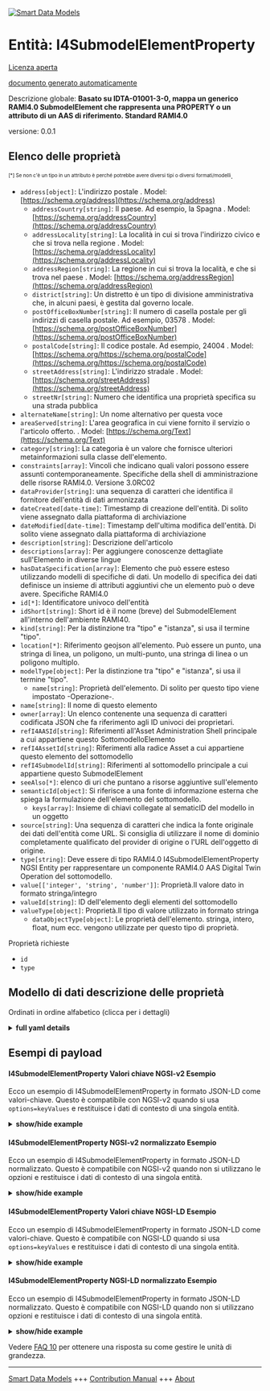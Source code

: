 <!-- 10-Header -->  
[![Smart Data Models](https://smartdatamodels.org/wp-content/uploads/2022/01/SmartDataModels_logo.png "Logo")](https://smartdatamodels.org)  
Entità: I4SubmodelElementProperty  
=================================<!-- /10-Header -->  
<!-- 15-License -->  
[Licenza aperta](https://github.com/smart-data-models//dataModel.AAS/blob/master/I4SubmodelElementProperty/LICENSE.md)  
[documento generato automaticamente](https://docs.google.com/presentation/d/e/2PACX-1vTs-Ng5dIAwkg91oTTUdt8ua7woBXhPnwavZ0FxgR8BsAI_Ek3C5q97Nd94HS8KhP-r_quD4H0fgyt3/pub?start=false&loop=false&delayms=3000#slide=id.gb715ace035_0_60)  
<!-- /15-License -->  
<!-- 20-Description -->  
Descrizione globale: **Basato su IDTA-01001-3-0, mappa un generico RAMI4.0 SubmodelElement che rappresenta una PROPERTY o un attributo di un AAS di riferimento. Standard RAMI4.0**  
versione: 0.0.1  
<!-- /20-Description -->  
<!-- 30-PropertiesList -->  

## Elenco delle proprietà  

<sup><sub>[*] Se non c'è un tipo in un attributo è perché potrebbe avere diversi tipi o diversi formati/modelli</sub></sup>.  
- `address[object]`: L'indirizzo postale  . Model: [https://schema.org/address](https://schema.org/address)	- `addressCountry[string]`: Il paese. Ad esempio, la Spagna  . Model: [https://schema.org/addressCountry](https://schema.org/addressCountry)  
	- `addressLocality[string]`: La località in cui si trova l'indirizzo civico e che si trova nella regione  . Model: [https://schema.org/addressLocality](https://schema.org/addressLocality)  
	- `addressRegion[string]`: La regione in cui si trova la località, e che si trova nel paese  . Model: [https://schema.org/addressRegion](https://schema.org/addressRegion)  
	- `district[string]`: Un distretto è un tipo di divisione amministrativa che, in alcuni paesi, è gestita dal governo locale.    
	- `postOfficeBoxNumber[string]`: Il numero di casella postale per gli indirizzi di casella postale. Ad esempio, 03578  . Model: [https://schema.org/postOfficeBoxNumber](https://schema.org/postOfficeBoxNumber)  
	- `postalCode[string]`: Il codice postale. Ad esempio, 24004  . Model: [https://schema.org/https://schema.org/postalCode](https://schema.org/https://schema.org/postalCode)  
	- `streetAddress[string]`: L'indirizzo stradale  . Model: [https://schema.org/streetAddress](https://schema.org/streetAddress)  
	- `streetNr[string]`: Numero che identifica una proprietà specifica su una strada pubblica    
- `alternateName[string]`: Un nome alternativo per questa voce  - `areaServed[string]`: L'area geografica in cui viene fornito il servizio o l'articolo offerto.  . Model: [https://schema.org/Text](https://schema.org/Text)- `category[string]`: La categoria è un valore che fornisce ulteriori metainformazioni sulla classe dell'elemento.  - `constraints[array]`: Vincoli che indicano quali valori possono essere assunti contemporaneamente. Specifiche della shell di amministrazione delle risorse RAMI4.0. Versione 3.0RC02  - `dataProvider[string]`: una sequenza di caratteri che identifica il fornitore dell'entità di dati armonizzata  - `dateCreated[date-time]`: Timestamp di creazione dell'entità. Di solito viene assegnato dalla piattaforma di archiviazione  - `dateModified[date-time]`: Timestamp dell'ultima modifica dell'entità. Di solito viene assegnato dalla piattaforma di archiviazione  - `description[string]`: Descrizione dell'articolo  - `descriptions[array]`: Per aggiungere conoscenze dettagliate sull'Elemento in diverse lingue  - `hasDataSpecification[array]`: Elemento che può essere esteso utilizzando modelli di specifiche di dati. Un modello di specifica dei dati definisce un insieme di attributi aggiuntivi che un elemento può o deve avere. Specifiche RAMI4.0  - `id[*]`: Identificatore univoco dell'entità  - `idShort[string]`: Short id è il nome (breve) del SubmodelElement all'interno dell'ambiente RAMI40.  - `kind[string]`: Per la distinzione tra "tipo" e "istanza", si usa il termine "tipo".  - `location[*]`: Riferimento geojson all'elemento. Può essere un punto, una stringa di linea, un poligono, un multi-punto, una stringa di linea o un poligono multiplo.  - `modelType[object]`: Per la distinzione tra "tipo" e "istanza", si usa il termine "tipo".  	- `name[string]`: Proprietà dell'elemento. Di solito per questo tipo viene impostato -Operazione-.    
- `name[string]`: Il nome di questo elemento  - `owner[array]`: Un elenco contenente una sequenza di caratteri codificata JSON che fa riferimento agli ID univoci dei proprietari.  - `refI4AASId[string]`: Riferimenti all'Asset Administration Shell principale a cui appartiene questo SottomodelloElemento  - `refI4AssetId[string]`: Riferimenti alla radice Asset a cui appartiene questo elemento del sottomodello  - `refI4SubmodelId[string]`: Riferimenti al sottomodello principale a cui appartiene questo SubmodelElement  - `seeAlso[*]`: elenco di uri che puntano a risorse aggiuntive sull'elemento  - `semanticId[object]`: Si riferisce a una fonte di informazione esterna che spiega la formulazione dell'elemento del sottomodello.  	- `keys[array]`: Insieme di chiavi collegate al sematicID del modello in un oggetto    
- `source[string]`: Una sequenza di caratteri che indica la fonte originale dei dati dell'entità come URL. Si consiglia di utilizzare il nome di dominio completamente qualificato del provider di origine o l'URL dell'oggetto di origine.  - `type[string]`: Deve essere di tipo RAMI4.0 I4SubmodelElementProperty NGSI Entity per rappresentare un componente RAMI4.0 AAS Digital Twin Operation del sottomodello.  - `value[['integer', 'string', 'number']]`: Proprietà.Il valore dato in formato stringa/integro  - `valueId[string]`: ID dell'elemento degli elementi del sottomodello  - `valueType[object]`: Proprietà.Il tipo di valore utilizzato in formato stringa  	- `dataObjectType[object]`: Le proprietà dell'elemento. stringa, intero, float, num ecc. vengono utilizzate per questo tipo di proprietà.    
<!-- /30-PropertiesList -->  
<!-- 35-RequiredProperties -->  
Proprietà richieste  
- `id`  - `type`  <!-- /35-RequiredProperties -->  
<!-- 40-NotesYaml -->  
<!-- /40-NotesYaml -->  
<!-- 50-DataModelHeader -->  
## Modello di dati descrizione delle proprietà  
Ordinati in ordine alfabetico (clicca per i dettagli)  
<!-- /50-DataModelHeader -->  
<!-- 60-ModelYaml -->  
<details><summary><strong>full yaml details</strong></summary>    
```yaml  
I4SubmodelElementProperty:    
  description: 'Based on IDTA-01001-3-0, maps a generic RAMI4.0 SubmodelElement representing a PROPERTY or attribute of a referenced AAS. RAMI4.0 Standard'    
  properties:    
    address:    
      description: The mailing address    
      properties:    
        addressCountry:    
          description: 'The country. For example, Spain'    
          type: string    
          x-ngsi:    
            model: https://schema.org/addressCountry    
            type: Property    
        addressLocality:    
          description: 'The locality in which the street address is, and which is in the region'    
          type: string    
          x-ngsi:    
            model: https://schema.org/addressLocality    
            type: Property    
        addressRegion:    
          description: 'The region in which the locality is, and which is in the country'    
          type: string    
          x-ngsi:    
            model: https://schema.org/addressRegion    
            type: Property    
        district:    
          description: 'A district is a type of administrative division that, in some countries, is managed by the local government'    
          type: string    
          x-ngsi:    
            type: Property    
        postOfficeBoxNumber:    
          description: 'The post office box number for PO box addresses. For example, 03578'    
          type: string    
          x-ngsi:    
            model: https://schema.org/postOfficeBoxNumber    
            type: Property    
        postalCode:    
          description: 'The postal code. For example, 24004'    
          type: string    
          x-ngsi:    
            model: https://schema.org/https://schema.org/postalCode    
            type: Property    
        streetAddress:    
          description: The street address    
          type: string    
          x-ngsi:    
            model: https://schema.org/streetAddress    
            type: Property    
        streetNr:    
          description: Number identifying a specific property on a public street    
          type: string    
          x-ngsi:    
            type: Property    
      type: object    
      x-ngsi:    
        model: https://schema.org/address    
        type: Property    
    alternateName:    
      description: An alternative name for this item    
      type: string    
      x-ngsi:    
        type: Property    
    areaServed:    
      description: The geographic area where a service or offered item is provided    
      type: string    
      x-ngsi:    
        model: https://schema.org/Text    
        type: Property    
    category:    
      description: The category is a value that gives further meta information w.r.t. to the class of the element    
      type: string    
      x-ngsi:    
        type: Property    
    constraints:    
      description: Constraints which tells which values can be taken simultaneously. RAMI4.0 Asset Administration Shell specification. Version 3.0RC02    
      items:    
        properties:    
          type:    
            description: 'Link, url, constraint ID (AAS Version 3.0RC02) or description of the constrain to be applied'    
            type: string    
            x-ngsi:    
              type: Property    
        type: object    
      type: array    
      x-ngsi:    
        type: Property    
    dataProvider:    
      description: A sequence of characters identifying the provider of the harmonised data entity    
      type: string    
      x-ngsi:    
        type: Property    
    dateCreated:    
      description: Entity creation timestamp. This will usually be allocated by the storage platform    
      format: date-time    
      type: string    
      x-ngsi:    
        type: Property    
    dateModified:    
      description: Timestamp of the last modification of the entity. This will usually be allocated by the storage platform    
      format: date-time    
      type: string    
      x-ngsi:    
        type: Property    
    description:    
      description: A description of this item    
      type: string    
      x-ngsi:    
        type: Property    
    descriptions:    
      description: For adding detailed knowledge about the Element in different languages    
      items:    
        properties:    
          language:    
            description: Substring identifying the language. Acronym according to ISO 639-1    
            type: string    
            x-ngsi:    
              type: Property    
          text:    
            description: The Description text is filled here    
            type: string    
            x-ngsi:    
              type: Property    
        type: object    
      type: array    
      x-ngsi:    
        type: Property    
    hasDataSpecification:    
      description: Element that can be extended by using data specification templates. A data specification template defines a named set of additional attributes an element may or shall have. RAMI4.0 specification    
      items:    
        description: Every element of the data specification    
        properties:    
          type:    
            description: 'Link, url or description of the specified data. DataSpecification template conformant to IEC61360'    
            type: string    
            x-ngsi:    
              type: Property    
        type: object    
        x-ngsi:    
          type: Property    
      type: array    
      x-ngsi:    
        type: Property    
    id:    
      anyOf:    
        - description: Identifier format of any NGSI entity    
          maxLength: 256    
          minLength: 1    
          pattern: ^[\w\-\.\{\}\$\+\*\[\]`|~^@!,:\\]+$    
          type: string    
          x-ngsi:    
            type: Property    
        - description: Identifier format of any NGSI entity    
          format: uri    
          type: string    
          x-ngsi:    
            type: Property    
      description: Unique identifier of the entity    
      x-ngsi:    
        type: Property    
    idShort:    
      description: Short id is the (short) name of the SubmodelElement within RAMI40 environment    
      type: string    
      x-ngsi:    
        type: Property    
    kind:    
      description: 'For the distinction of ''type'' and ''instance'', the term ''kind'' is used'    
      type: string    
      x-ngsi:    
        type: Property    
    location:    
      description: 'Geojson reference to the item. It can be Point, LineString, Polygon, MultiPoint, MultiLineString or MultiPolygon'    
      oneOf:    
        - description: Geojson reference to the item. Point    
          properties:    
            bbox:    
              items:    
                type: number    
              minItems: 4    
              type: array    
            coordinates:    
              items:    
                type: number    
              minItems: 2    
              type: array    
            type:    
              enum:    
                - Point    
              type: string    
          required:    
            - type    
            - coordinates    
          title: GeoJSON Point    
          type: object    
          x-ngsi:    
            type: GeoProperty    
        - description: Geojson reference to the item. LineString    
          properties:    
            bbox:    
              items:    
                type: number    
              minItems: 4    
              type: array    
            coordinates:    
              items:    
                items:    
                  type: number    
                minItems: 2    
                type: array    
              minItems: 2    
              type: array    
            type:    
              enum:    
                - LineString    
              type: string    
          required:    
            - type    
            - coordinates    
          title: GeoJSON LineString    
          type: object    
          x-ngsi:    
            type: GeoProperty    
        - description: Geojson reference to the item. Polygon    
          properties:    
            bbox:    
              items:    
                type: number    
              minItems: 4    
              type: array    
            coordinates:    
              items:    
                items:    
                  items:    
                    type: number    
                  minItems: 2    
                  type: array    
                minItems: 4    
                type: array    
              type: array    
            type:    
              enum:    
                - Polygon    
              type: string    
          required:    
            - type    
            - coordinates    
          title: GeoJSON Polygon    
          type: object    
          x-ngsi:    
            type: GeoProperty    
        - description: Geojson reference to the item. MultiPoint    
          properties:    
            bbox:    
              items:    
                type: number    
              minItems: 4    
              type: array    
            coordinates:    
              items:    
                items:    
                  type: number    
                minItems: 2    
                type: array    
              type: array    
            type:    
              enum:    
                - MultiPoint    
              type: string    
          required:    
            - type    
            - coordinates    
          title: GeoJSON MultiPoint    
          type: object    
          x-ngsi:    
            type: GeoProperty    
        - description: Geojson reference to the item. MultiLineString    
          properties:    
            bbox:    
              items:    
                type: number    
              minItems: 4    
              type: array    
            coordinates:    
              items:    
                items:    
                  items:    
                    type: number    
                  minItems: 2    
                  type: array    
                minItems: 2    
                type: array    
              type: array    
            type:    
              enum:    
                - MultiLineString    
              type: string    
          required:    
            - type    
            - coordinates    
          title: GeoJSON MultiLineString    
          type: object    
          x-ngsi:    
            type: GeoProperty    
        - description: Geojson reference to the item. MultiLineString    
          properties:    
            bbox:    
              items:    
                type: number    
              minItems: 4    
              type: array    
            coordinates:    
              items:    
                items:    
                  items:    
                    items:    
                      type: number    
                    minItems: 2    
                    type: array    
                  minItems: 4    
                  type: array    
                type: array    
              type: array    
            type:    
              enum:    
                - MultiPolygon    
              type: string    
          required:    
            - type    
            - coordinates    
          title: GeoJSON MultiPolygon    
          type: object    
          x-ngsi:    
            type: GeoProperty    
      x-ngsi:    
        type: GeoProperty    
    modelType:    
      description: 'For the distinction of ''type'' and ''instance'', the term ''kind'' is used'    
      properties:    
        name:    
          description: Property of the item. Usually -Operation- is set for this type    
          type: string    
          x-ngsi:    
            type: Property    
      type: object    
      x-ngsi:    
        type: Property    
    name:    
      description: The name of this item    
      type: string    
      x-ngsi:    
        type: Property    
    owner:    
      description: A List containing a JSON encoded sequence of characters referencing the unique Ids of the owner(s)    
      items:    
        anyOf:    
          - description: Identifier format of any NGSI entity    
            maxLength: 256    
            minLength: 1    
            pattern: ^[\w\-\.\{\}\$\+\*\[\]`|~^@!,:\\]+$    
            type: string    
            x-ngsi:    
              type: Property    
          - description: Identifier format of any NGSI entity    
            format: uri    
            type: string    
            x-ngsi:    
              type: Property    
        description: Unique identifier of the entity    
        x-ngsi:    
          type: Property    
      type: array    
      x-ngsi:    
        type: Property    
    refI4AASId:    
      description: References the root Asset Administration Shell which this SubmodelElement belongs to    
      type: string    
      x-ngsi:    
        type: Relationship    
    refI4AssetId:    
      description: References the root Asset which this SubmodelElement belongs to    
      type: string    
      x-ngsi:    
        type: Relationship    
    refI4SubmodelId:    
      description: References the root Submodel which this SubmodelElement belongs to    
      type: string    
      x-ngsi:    
        type: Relationship    
    seeAlso:    
      description: list of uri pointing to additional resources about the item    
      oneOf:    
        - items:    
            format: uri    
            type: string    
          minItems: 1    
          type: array    
        - format: uri    
          type: string    
      x-ngsi:    
        type: Property    
    semanticId:    
      description: 'It refers to an external information source, which explains the formulation of the submodel element'    
      properties:    
        keys:    
          description: Set of keys linked to the sematicID of the model in an object    
          items:    
            description: Every object containing the keys    
            properties:    
              idType:    
                description: References the ID of the type    
                type: string    
                x-ngsi:    
                  type: Property    
              index:    
                description: Integer value of the item    
                type: number    
                x-ngsi:    
                  type: Property    
              local:    
                description: Describes a local or not item    
                type: boolean    
                x-ngsi:    
                  type: Property    
              value:    
                description: Describes/includes the corresponding value    
                type: string    
                x-ngsi:    
                  type: Property    
            type: object    
            x-ngsi:    
              type: Property    
          type: array    
          x-ngsi:    
            type: Property    
      type: object    
      x-ngsi:    
        type: Property    
    source:    
      description: 'A sequence of characters giving the original source of the entity data as a URL. Recommended to be the fully qualified domain name of the source provider, or the URL to the source object'    
      type: string    
      x-ngsi:    
        type: Property    
    type:    
      description: It has to be RAMI4.0 I4SubmodelElementProperty NGSI Entity type to represent a RAMI4.0 AAS Digital Twin Submodel Operation component    
      enum:    
        - I4SubmodelElementProperty    
      type: string    
      x-ngsi:    
        type: Property    
    value:    
      description: Property.The given value in string/integer format    
      type:    
        - integer    
        - string    
        - number    
    valueId:    
      description: ID of the item of the submodel elements    
      type: string    
      x-ngsi:    
        type: Property    
    valueType:    
      description: Property.The value type used in string format    
      properties:    
        dataObjectType:    
          description: 'Property of the item. string, integer, float, num etc. are used set for this type'    
          properties:    
            name:    
              description: Name of the property    
              type: string    
              x-ngsi:    
                type: Property    
          type: object    
          x-ngsi:    
            type: Property    
      type: object    
  required:    
    - id    
    - type    
  type: object    
  x-derived-from: https://industrialdigitaltwin.org/en/wp-content/uploads/sites/2/2023/04/IDTA-01001-3-0_SpecificationAssetAdministrationShell_Part1_Metamodel.pdf    
  x-disclaimer: 'Redistribution and use in source and binary forms, with or without modification, are permitted  provided that the license conditions are met. Copyleft (c) 2024 Contributors to Smart Data Models Program'    
  x-license-url: https://github.com/smart-data-models/dataModel.AAS/blob/master/I4SubmodelElementProperty/LICENSE.md    
  x-model-schema: https://smart-data-models.github.io/dataModel.AAS/I4SubmodelElementProperty/schema.json    
  x-model-tags: Corosect    
  x-version: 0.0.1    
```  
</details>    
<!-- /60-ModelYaml -->  
<!-- 70-MiddleNotes -->  
<!-- /70-MiddleNotes -->  
<!-- 80-Examples -->  
## Esempi di payload  
#### I4SubmodelElementProperty Valori chiave NGSI-v2 Esempio  
Ecco un esempio di I4SubmodelElementProperty in formato JSON-LD come valori-chiave. Questo è compatibile con NGSI-v2 quando si usa `options=keyValues` e restituisce i dati di contesto di una singola entità.  
<details><summary><strong>show/hide example</strong></summary>    
```json  
{  
    "id": "urn:ngsi-v2:RAMI40:I4SubmodelElementProperty:AssetConditionMonitoring:MRobotStatus:AASMRobotVI",  
    "type": "I4SubmodelElementProperty",  
    "category": "PARAMETER",  
    "constraints": [],  
    "descriptions": [  
        {  
            "language": "en",  
            "text": "Telling about the overall status of the robot"  
        }  
    ],  
    "hasDataSpecification": [],  
    "idShort": "MRobotStatus",  
    "kind": "Instance",  
    "modelType": {  
        "name": "Property"  
    },  
    "refI4AASId": "urn:ngsi-v2:RAMI40:I4AAS:MRobotVI:AASMRobotVI",  
    "refI4AssetId": "urn:ngsi-v2:RAMI40:I4Asset:MRobotVI:AASMRobotVI",  
    "refI4SubmodelId": "urn:ngsi-v2:RAMI40:I4Submodel:AssetConditionMonitoring:AASMRobotVI",  
    "semanticId": {  
        "keys": [  
            {  
                "type": "ConceptDescription",  
                "local": true,  
                "value": "0173-1#02-ABC132#001",  
                "index": 0,  
                "idType": "IRDI"  
            }  
        ]  
    },  
    "value": 21,  
    "valueId": "ref033X",  
    "valueType": {  
        "dataObjectType": {  
            "name": "string"  
        }  
    }  
}  
```  
</details>  
#### I4SubmodelElementProperty NGSI-v2 normalizzato Esempio  
Ecco un esempio di I4SubmodelElementProperty in formato JSON-LD normalizzato. Questo è compatibile con NGSI-v2 quando non si utilizzano le opzioni e restituisce i dati di contesto di una singola entità.  
<details><summary><strong>show/hide example</strong></summary>    
```json  
{  
    "id": "urn:ngsi-v2:RAMI40:I4SubmodelElementProperty:OperationalData:VIResults:AASMRobotVI",  
    "type": "I4SubmodelElementProperty",  
    "idShort": {  
        "type": "Text",  
        "value": "VIResults",  
        "metadata": {}  
    },  
    "refI4AASId": {  
        "type": "Text",  
        "value": "urn:ngsi-v2:RAMI40:I4AAS:MRobotVI:AASMRobotVI",  
        "metadata": {}  
    },  
    "refI4AssetId": {  
        "type": "Text",  
        "value": "urn:ngsi-v2:RAMI40:I4Asset:MRobotVI:AASMRobotVI",  
        "metadata": {}  
    },  
    "refI4SubmodelId": {  
        "type": "Text",  
        "value": "urn:ngsi-v2:RAMI40:I4Submodel:OperationalData:AASMRobotVI",  
        "metadata": {}  
    },  
    "value": {  
        "type": "Text",  
        "value": {  
            "Egg percentage": 14.385,  
            "Crate_ID": 1  
        },  
        "metadata": {}  
    }  
}  
```  
</details>  
#### I4SubmodelElementProperty Valori chiave NGSI-LD Esempio  
Ecco un esempio di I4SubmodelElementProperty in formato JSON-LD come valori-chiave. Questo è compatibile con NGSI-LD quando si usa `options=keyValues` e restituisce i dati di contesto di una singola entità.  
<details><summary><strong>show/hide example</strong></summary>    
```json  
{  
    "id": "urn:ngsi-v2:RAMI40:I4SubmodelElementProperty:AssetConditionMonitoring:MRobotStatus:AASMRobotVI",  
    "type": "I4SubmodelElementProperty",  
    "category": "PARAMETER",  
    "constraints": [],  
    "descriptions": [  
        {  
            "language": "en",  
            "text": "Telling about the overall status of the robot"  
        }  
    ],  
    "hasDataSpecification": [],  
    "idShort": "MRobotStatus",  
    "kind": "Instance",  
    "modelType": {  
        "name": "Property"  
    },  
    "refI4AASId": "urn:ngsi-v2:RAMI40:I4AAS:MRobotVI:AASMRobotVI",  
    "refI4AssetId": "urn:ngsi-v2:RAMI40:I4Asset:MRobotVI:AASMRobotVI",  
    "refI4SubmodelId": "urn:ngsi-v2:RAMI40:I4Submodel:AssetConditionMonitoring:AASMRobotVI",  
    "semanticId": {  
        "keys": [  
            {  
                "type": "ConceptDescription",  
                "local": true,  
                "value": "0173-1#02-ABC132#001",  
                "index": 0,  
                "idType": "IRDI"  
            }  
        ]  
    },  
    "value": 21,  
    "valueId": "ref033X",  
    "valueType": {  
        "dataObjectType": {  
            "name": "string"  
        }  
    },  
     "@context": [  
    "https://smart-data-models.github.io/dataModel.AAS/context.jsonld"  
  ]  
}  
```  
</details>  
#### I4SubmodelElementProperty NGSI-LD normalizzato Esempio  
Ecco un esempio di I4SubmodelElementProperty in formato JSON-LD normalizzato. Questo è compatibile con NGSI-LD quando non si utilizzano opzioni e restituisce i dati di contesto di una singola entità.  
<details><summary><strong>show/hide example</strong></summary>    
```json  
{  
  "id": "urn:ngsi-v2:RAMI40:I4SubmodelElementProperty:OperationalData:VIResults:AASMRobotVI",  
  "type": "I4SubmodelElementProperty",  
  "idShort": {  
    "type": "Property",  
    "value": "VIResults"  
  },  
  "refI4AASId": {  
    "type": "Property",  
    "value": "urn:ngsi-v2:RAMI40:I4AAS:MRobotVI:AASMRobotVI"  
  },  
  "refI4AssetId": {  
    "type": "Property",  
    "value": "urn:ngsi-v2:RAMI40:I4Asset:MRobotVI:AASMRobotVI"  
  },  
  "refI4SubmodelId": {  
    "type": "Property",  
    "value": "urn:ngsi-v2:RAMI40:I4Submodel:OperationalData:AASMRobotVI"  
  },  
  "value": {  
    "type": "Property",  
    "value": {  
      "Egg percentage": 14.385,  
      "Crate_ID": 1  
    }  
  },  
  "@context": [  
    "https://smart-data-models.github.io/dataModel.AAS/context.jsonld"  
  ]  
}  
```  
</details><!-- /80-Examples -->  
<!-- 90-FooterNotes -->  
<!-- /90-FooterNotes -->  
<!-- 95-Units -->  
Vedere [FAQ 10](https://smartdatamodels.org/index.php/faqs/) per ottenere una risposta su come gestire le unità di grandezza.  
<!-- /95-Units -->  
<!-- 97-LastFooter -->  
---  
[Smart Data Models](https://smartdatamodels.org) +++ [Contribution Manual](https://bit.ly/contribution_manual) +++ [About](https://bit.ly/Introduction_SDM)<!-- /97-LastFooter -->  
